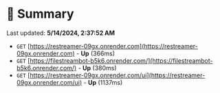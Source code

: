 # 📖 Summary
Last updated: **5/14/2024, 2:37:52 AM**

- `GET` [https://restreamer-09gx.onrender.com](https://restreamer-09gx.onrender.com) - **Up** (366ms)
- `GET` [https://filestreambot-b5k6.onrender.com/](https://filestreambot-b5k6.onrender.com/) - **Up** (380ms)
- `GET` [https://restreamer-09gx.onrender.com/ui](https://restreamer-09gx.onrender.com/ui) - **Up** (1137ms)
